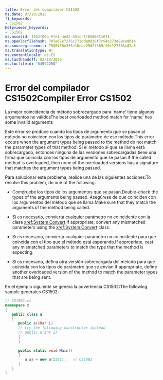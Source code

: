 ```yaml
---
title: Error del compilador CS1502
ms.date: 07/20/2015
f1_keywords:
- CS1502
helpviewer_keywords:
- CS1502
ms.assetid: f302f00a-5fe1-4e42-b91c-f185d6311671
ms.openlocfilehash: 787e67e7276c772dda8d29f7c94b273a89ce0b14
ms.sourcegitcommit: 7588136e355e10cbc2582f389c90c127363c02a5
ms.translationtype: HT
ms.contentlocale: es-ES
ms.lasthandoff: 03/14/2020
ms.locfileid: "64592258"
---
```

# <a name="compiler-error-cs1502"></a><span data-ttu-id="0ec51-102">Error del compilador CS1502</span><span class="sxs-lookup"><span data-stu-id="0ec51-102">Compiler Error CS1502</span></span>
<span data-ttu-id="0ec51-103">La mejor coincidencia de método sobrecargado para 'name' tiene algunos argumentos no válidos</span><span class="sxs-lookup"><span data-stu-id="0ec51-103">The best overloaded method match for 'name' has some invalid arguments</span></span>  
  
 <span data-ttu-id="0ec51-104">Este error se produce cuando los tipos de argumento que se pasan al método no coinciden con los tipos de parámetro de ese método.</span><span class="sxs-lookup"><span data-stu-id="0ec51-104">This error occurs when the argument types being passed to the method do not match the parameter types of that method.</span></span> <span data-ttu-id="0ec51-105">Si el método al que se llama está sobrecargado, entonces ninguna de las versiones sobrecargadas tiene una firma que coincida con los tipos de argumento que se pasan.</span><span class="sxs-lookup"><span data-stu-id="0ec51-105">If the called method is overloaded, then none of the overloaded versions has a signature that matches the argument types being passed.</span></span>  
  
 <span data-ttu-id="0ec51-106">Para solucionar este problema, realice una de las siguientes acciones:</span><span class="sxs-lookup"><span data-stu-id="0ec51-106">To resolve this problem, do one of the following:</span></span>  
  
- <span data-ttu-id="0ec51-107">Compruebe los tipos de los argumentos que se pasan.</span><span class="sxs-lookup"><span data-stu-id="0ec51-107">Double-check the types of the arguments being passed.</span></span> <span data-ttu-id="0ec51-108">Asegúrese de que coinciden con los argumentos del método que se llama.</span><span class="sxs-lookup"><span data-stu-id="0ec51-108">Make sure that they match the arguments of the method being called.</span></span>  
  
- <span data-ttu-id="0ec51-109">Si es necesario, convierta cualquier parámetro no coincidente con la clase <xref:System.Convert>.</span><span class="sxs-lookup"><span data-stu-id="0ec51-109">If appropriate, convert any mismatched parameters using the <xref:System.Convert> class.</span></span>  
  
- <span data-ttu-id="0ec51-110">Si es necesario, convierta cualquier parámetro no coincidente para que coincida con el tipo que el método está esperando.</span><span class="sxs-lookup"><span data-stu-id="0ec51-110">If appropriate, cast any mismatched parameters to match the type that the method is expecting.</span></span>  
  
- <span data-ttu-id="0ec51-111">Si es necesario, defina otra versión sobrecargada del método para que coincida con los tipos de parámetro que se envían.</span><span class="sxs-lookup"><span data-stu-id="0ec51-111">If appropriate, define another overloaded version of the method to match the parameter types that are being sent.</span></span>  
  
 <span data-ttu-id="0ec51-112">En el ejemplo siguiente se genera la advertencia CS1502:</span><span class="sxs-lookup"><span data-stu-id="0ec51-112">The following sample generates CS1502:</span></span>  
  
```csharp  
// CS1502.cs  
namespace x  
{  
   public class a  
   {  
      public a(char i)  
      // try the following constructor instead  
      // public a(int i)  
      {  
      }  
  
      public static void Main()  
      {  
         a aa = new a(2222);   // CS1502  
      }  
   }  
}  
```
